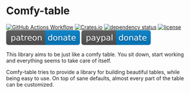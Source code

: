 # Comfy-table

[![GitHub Actions Workflow](https://github.com/Nukesor/comfy-table/workflows/Tests/badge.svg)](https://github.com/Nukesor/comfy-table/actions)
[![Crates.io](https://img.shields.io/crates/v/comfy-table.svg)](https://crates.io/crates/comfy-table)
[![dependency status](https://deps.rs/repo/github/nukesor/comfy-table/status.svg)](https://deps.rs/repo/github/nukesor/comfy-table)
[![license](http://img.shields.io/badge/license-MIT-blue.svg)](https://github.com/nukesor/comfy-table/blob/master/LICENSE)
[![Patreon](https://github.com/Nukesor/images/blob/master/patreon-donate-blue.svg)](https://www.patreon.com/nukesor)
[![Paypal](https://github.com/Nukesor/images/blob/master/paypal-donate-blue.svg)](https://www.paypal.me/arnebeer/)

This library aims to be just like a comfy table.
You sit down, start working and everything seems to take care of itself.

Comfy-table tries to provide a library for building beautiful tables, while being easy to use.
On top of sane defaults, almost every part of the table can be customized.

